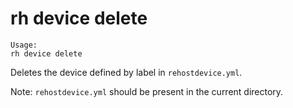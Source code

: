 # rh device delete

```
Usage:
rh device delete

```

Deletes the device defined by label in `rehostdevice.yml`.

Note: `rehostdevice.yml` should be present in the current directory. 



